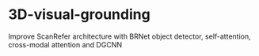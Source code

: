 # 3D-visual-grounding
Improve ScanRefer architecture with BRNet object detector, self-attention, cross-modal attention and DGCNN
